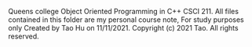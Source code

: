 Queens college Object Oriented Programming in C++ CSCI 211. All files contained in this folder are my personal course note, For study purposes only Created by Tao Hu on 11/11/2021. Copyright (c) 2021 Tao. All rights reserved.
